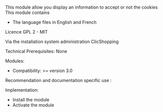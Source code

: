 This module allow you display an information to accept or not the cookies
This module contains

- The language files in English and French

Licence GPL 2 - MIT

Via the installation system administration ClicShopping

Technical Prerequisites: None

Modules:

- Compatibility: >= version 3.0

Recommendation and documentation specific use :


Implementation:

- Install the module
- Activate the module
